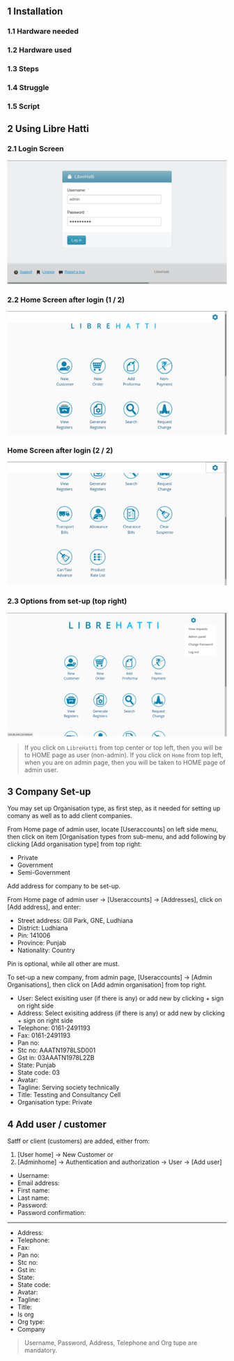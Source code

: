 ## 1 Installation

### 1.1 Hardware needed

### 1.2 Hardware used

### 1.3 Steps

### 1.4 Struggle

### 1.5 Script

## 2 Using Libre Hatti

### 2.1 Login Screen	

![Login Screen](LHui/A123645.png)

### 2.2 Home Screen after login (1 / 2)	

![Home Screen after login (1 / 2)](LHui/A123738.png)

### Home Screen after login (2 / 2)	

![Home Screen after login (2 / 2)](LHui/A123853.png)

### 2.3 Options from set-up (top right)	

![Options from set-up (top right)](LHui/A123918.png)

> If you click on `LibreHatti` from top center or top left, then you will be to HOME page as user (non-admin). If you click on `Home` from top left, when you are on admin page, then you will be taken to HOME page of admin user. 

## 3 Company Set-up

You may set up Organisation type, as first step, as it needed for setting up comany as well as to add client companies.

From Home page of admin user, locate [Useraccounts] on left side menu, then click on item [Organisation types from sub-menu, and add following by clicking [Add organisation type] from top right:

- Private
- Government
- Semi-Government

Add address for company to be set-up.

From Home page of admin user -> [Useraccounts] -> [Addresses], click on [Add address], and enter:

- Street address: Gill Park, GNE, Ludhiana
- District: Ludhiana
- Pin: 141006
- Province: Punjab
- Nationality: Country

Pin is optional, while all other are must.

To set-up a new company, from admin page, [Useraccounts] -> [Admin Organisations], then click on [Add admin organisation] from top right.

- User: Select exisiting user (if there is any) or add new by clicking + sign on right side
- Address: Select exisiting address (if there is any) or add new by clicking + sign on right side
- Telephone: 0161-2491193
- Fax: 0161-2491193
- Pan no: 
- Stc no: AAATN1978LSD001
- Gst in: 03AAATN1978L2ZB
- State: Punjab
- State code: 03
- Avatar:
- Tagline: Serving society technically
- Title: Tessting and Consultancy Cell
- Organisation type: Private

## 4 Add user / customer

Satff or client (customers) are added, either from:

1. [User home] -> New Customer or
2. [Adminhome] -> Authentication and authorization -> User -> [Add user]

- Username:
- Email address:
- First name:
- Last name:
- Password:
- Password confirmation:

---

- Address:
- Telephone:
- Fax:
- Pan no:
- Stc no:
- Gst in:
- State:
- State code:
- Avatar:
- Tagline:
- Title:
- Is org
- Org type:
- Company

> Username, Password, Address, Telephone and Org tupe are mandatory.
